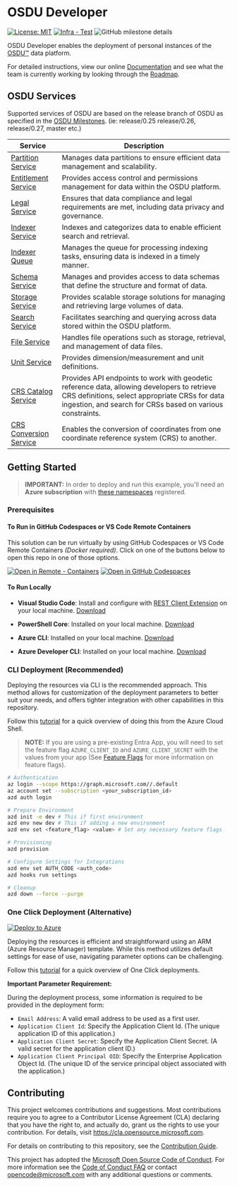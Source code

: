 # OSDU Developer

[![License: MIT](https://img.shields.io/badge/License-MIT-yellow.svg)](https://opensource.org/licenses/MIT)  [![Infra - Test](https://github.com/Azure/osdu-developer/actions/workflows/test.yml/badge.svg)](https://github.com/Azure/osdu-developer/actions/workflows/test.yml) ![GitHub milestone details](https://img.shields.io/github/milestones/progress/azure/osdu-developer/1)


<!-- ![Github Issues](https://img.shields.io/github/issues/azure/osdu-developer)
![Github Pull Requests](https://img.shields.io/github/issues-pr/azure/osdu-developer) -->


OSDU Developer enables the deployment of personal instances of the [OSDU™](https://community.opengroup.org/osdu/platform) data platform. 

For detailed instructions, view our online [Documentation](https://azure.github.io/osdu-developer/) and see what the team is currently working by looking through the [Roadmap](https://github.com/orgs/Azure/projects/696/views/2).

## OSDU Services

Supported services of OSDU are based on the release branch of OSDU as specified in the [OSDU Milestones](https://community.opengroup.org/osdu/platform/-/milestones). (ie: release/0.25 release/0.26, release/0.27, master etc.)


| **Service**                                                                                     | **Description**                                                                                 |
|-------------------------------------------------------------------------------------------------|-------------------------------------------------------------------------------------------------|
| [Partition Service](https://community.opengroup.org/osdu/platform/system/partition)             | Manages data partitions to ensure efficient data management and scalability.                    |
| [Entitlement Service](https://community.opengroup.org/osdu/platform/security-and-compliance/entitlements) | Provides access control and permissions management for data within the OSDU platform. |
| [Legal Service](https://community.opengroup.org/osdu/platform/security-and-compliance/legal)   | Ensures that data compliance and legal requirements are met, including data privacy and governance. |
| [Indexer Service](https://community.opengroup.org/osdu/platform/system/indexer-service)        | Indexes and categorizes data to enable efficient search and retrieval.                           |
| [Indexer Queue](https://community.opengroup.org/osdu/platform/system/indexer-queue)            | Manages the queue for processing indexing tasks, ensuring data is indexed in a timely manner.    |
| [Schema Service](https://community.opengroup.org/osdu/platform/system/schema-service)          | Manages and provides access to data schemas that define the structure and format of data.        |
| [Storage Service](https://community.opengroup.org/osdu/platform/system/storage)                | Provides scalable storage solutions for managing and retrieving large volumes of data.           |
| [Search Service](https://community.opengroup.org/osdu/platform/system/search-service)          | Facilitates searching and querying across data stored within the OSDU platform.                  |
| [File Service](https://community.opengroup.org/osdu/platform/system/file)                      | Handles file operations such as storage, retrieval, and management of data files.                |
| [Unit Service](https://community.opengroup.org/osdu/platform/system/reference/unit-service)    | Provides dimension/measurement and unit definitions.                                             |
| [CRS Catalog Service](https://community.opengroup.org/osdu/platform/system/reference/crs-catalog-service) | Provides API endpoints to work with geodetic reference data, allowing developers to retrieve CRS definitions, select appropriate CRSs for data ingestion, and search for CRSs based on various constraints. |
| [CRS Conversion Service](https://community.opengroup.org/osdu/platform/system/reference/crs-conversion-service)  | Enables the conversion of coordinates from one coordinate reference system (CRS) to another. |

## Getting Started

> **IMPORTANT:** In order to deploy and run this example, you'll need an **Azure subscription** with [these namespaces](https://azure.github.io/osdu-developer/before_you_start/) registered. 


### Prerequisites

#### To Run in GitHub Codespaces or VS Code Remote Containers

This solution can be run virtually by using GitHub Codespaces or VS Code Remote Containers _(Docker required)_.  Click on one of the buttons below to open this repo in one of those options. 

[![Open in Remote - Containers](https://img.shields.io/static/v1?style=for-the-badge&label=Remote%20-%20Containers&message=Open&color=blue&logo=visualstudiocode)](https://vscode.dev/redirect?url=vscode://ms-vscode-remote.remote-containers/cloneInVolume?url=https://github.com/Azure/osdu-developer)
[![Open in GitHub Codespaces](https://img.shields.io/static/v1?style=for-the-badge&label=GitHub+Codespaces&message=Open&color=brightgreen&logo=github)](https://github.com/codespaces/new?skip_quickstart=true&machine=basicLinux32gb&repo=742135816&ref=main&devcontainer_path=.devcontainer%2Fdevcontainer.json&geo=UsEast)

#### To Run Locally

- __Visual Studio Code__: Install and configure with [REST Client Extension](https://marketplace.visualstudio.com/items?itemName=humao.rest-client) on your local machine. [Download](https://code.visualstudio.com/download)

- __PowerShell Core__: Installed on your local machine.  [Download](https://learn.microsoft.com/en-us/powershell/scripting/install/installing-powershell?view=powershell-7.4)

- __Azure CLI__: Installed on your local machine. [Download](https://docs.microsoft.com/en-us/cli/azure/install-azure-cli)

- __Azure Developer CLI__: Installed on your local machine. [Download](https://learn.microsoft.com/en-us/azure/developer/azure-developer-cli/install-azd)

### CLI Deployment  (Recommended)

Deploying the resources via CLI is the recommended approach. This method allows for customization of the deployment parameters to better suit your needs, and offers tighter integration with other capabilities in this repository.

Follow this [tutorial](https://azure.github.io/osdu-developer/tutorial_cli/) for a quick overview of doing this from the Azure Cloud Shell.

> **NOTE:** If you are using a pre-existing Entra App, you will need to set the feature flag `AZURE_CLIENT_ID` and `AZURE_CLIENT_SECRET` with the values from your app (See [Feature Flags](https://azure.github.io/osdu-developer/feature_flags/#custom-infrastructure) for more information on feature flags).

```bash
# Authentication
az login --scope https://graph.microsoft.com//.default
az account set --subscription <your_subscription_id>
azd auth login

# Prepare Environment
azd init -e dev # This if first environment
azd env new dev # This if adding a new environment
azd env set <feature_flag> <value> # Set any necessary feature flags

# Provisioning
azd provision

# Configure Settings for Integrations
azd env set AUTH_CODE <auth_code>
azd hooks run settings

# Cleanup
azd down --force --purge
```


### One Click Deployment  (Alternative)

[![Deploy to Azure](https://aka.ms/deploytoazurebutton)](https://portal.azure.com/#create/Microsoft.Template/uri/https%3A%2F%2Fraw.githubusercontent.com%2FAzure%2Fosdu-developer%2Fmain%2Fazuredeploy.json)

Deploying the resources is efficient and straightforward using an ARM (Azure Resource Manager) template. While this method utilizes default settings for ease of use, navigating parameter options can be challenging.

Follow this [tutorial](https://azure.github.io/osdu-developer/tutorial_click/) for a quick overview of One Click deployments.

**Important Parameter Requirement:**

During the deployment process, some information is required to be provided in the deployment form:

- `Email Address`: A valid email address to be used as a first user.
- `Application Client Id`: Specify the Application Client Id. (The unique application ID of this application.)
- `Application Client Secret`: Specify the Application Client Secret. (A valid secret for the application client ID.)
- `Application Client Principal OID`: Specify the Enterprise Application Object Id. (The unique ID of the service principal object associated with the application.)

 
## Contributing

This project welcomes contributions and suggestions. Most contributions require you to agree to a
Contributor License Agreement (CLA) declaring that you have the right to, and actually do, grant us
the rights to use your contribution. For details, visit https://cla.opensource.microsoft.com.

For details on contributing to this repository, see the [Contribution Guide](./CONTRIBUTING.md).

This project has adopted the [Microsoft Open Source Code of Conduct](https://opensource.microsoft.com/codeofconduct/).
For more information see the [Code of Conduct FAQ](https://opensource.microsoft.com/codeofconduct/faq/) or
contact [opencode@microsoft.com](mailto:opencode@microsoft.com) with any additional questions or comments.

